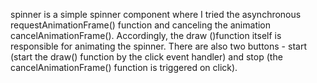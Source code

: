 spinner is a simple spinner component where I tried the asynchronous requestAnimationFrame() function and canceling the animation cancelAnimationFrame(). Accordingly, the draw ()function itself is responsible for animating the spinner. There are also two buttons - start (start the draw() function by the click event handler) and stop (the cancelAnimationFrame() function is triggered on click).
